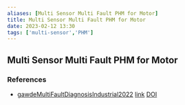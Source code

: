 ```yaml
---
aliases: [Multi Sensor Multi Fault PHM for Motor]
title: Multi Sensor Multi Fault PHM for Motor 
date: 2023-02-12 13:30
tags: ['multi-sensor','PHM']
---
```


## Multi Sensor Multi Fault PHM for Motor

### References

- [gawdeMultiFaultDiagnosisIndustrial2022](zotero://select/library/items/XR42JCVP) [link](http://arxiv.org/abs/2206.14153) [DOI](https://doi.org/10.48550/arXiv.2206.14153)
